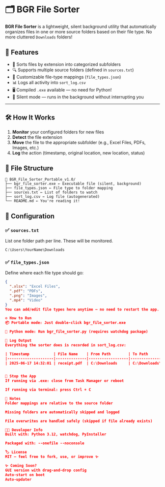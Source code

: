 # 🗂️ BGR File Sorter

**BGR File Sorter** is a lightweight, silent background utility that automatically organizes files in one or more source folders based on their file type. No more cluttered `Downloads` folders!

## 🚀 Features

- 📂 Sorts files by extension into categorized subfolders
- 🔍 Supports multiple source folders (defined in `sources.txt`)
- 🔧 Customizable file-type mappings (`file_types.json`)
- 📊 Logs all activity into `sort_log.csv`
- 🖥️ Compiled `.exe` available — no need for Python!
- 🧘 Silent mode — runs in the background without interrupting you

---

## 🛠 How It Works

1. **Monitor** your configured folders for new files
2. **Detect** the file extension
3. **Move** the file to the appropriate subfolder (e.g., Excel Files, PDFs, Images, etc.)
4. **Log** the action (timestamp, original location, new location, status)

## 📁 File Structure

```text
📁 BGR_File_Sorter_Portable_v1.0/
├── bgr_file_sorter.exe ← Executable file (silent, background)
├── file_types.json ← File type to folder mapping
├── sources.txt ← List of folders to watch
├── sort_log.csv ← Log file (autogenerated)
└── README.md ← You're reading it!
```

## 🧩 Configuration

### ✅ `sources.txt`

List one folder path per line. These will be monitored.

`C:\Users\YourName\Downloads`

### ✅ `file_types.json`

Define where each file type should go:

```json
{
  ".xlsx": "Excel Files",
  ".pdf": "PDFs",
  ".png": "Images",
  ".mp4": "Video"
}
You can add/edit file types here anytime — no need to restart the app.

⚙️ How to Run
📦 Portable mode: Just double-click bgr_file_sorter.exe

🐍 Python mode: Run bgr_file_sorter.py (requires watchdog package)

🧼 Log Output
Everything the sorter does is recorded in sort_log.csv:

| Timestamp           | File Name    | From Path        | To Path                       | Status |
|---------------------|--------------|------------------|-------------------------------|--------|
| 2025-06-17 14:32:01 | receipt.pdf  | C:\Downloads     | C:\Downloads\PDFs\receipt.pdf | Moved  |


🛑 Stop the App
If running via .exe: close from Task Manager or reboot

If running via terminal: press Ctrl + C

📌 Notes
Folder mappings are relative to the source folder

Missing folders are automatically skipped and logged

File overwrites are handled safely (skipped if file already exists)

👩‍💻 Developer Info
Built with: Python 3.12, watchdog, PyInstaller

Packaged with: --onefile --noconsole

🏷️ License
MIT — feel free to fork, use, or improve ✨

✨ Coming Soon?
GUI version with drag-and-drop config
Auto-start on boot
Auto-updater
